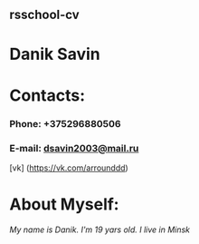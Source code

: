 ## rsschool-cv

# Danik Savin

# Contacts:
### Phone: +375296880506
### E-mail: dsavin2003@mail.ru
[vk] (https://vk.com/arrounddd)
# About Myself:
_My name is Danik. I'm 19 yars old. I live in Minsk_